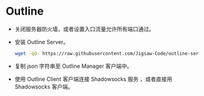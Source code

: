 # Outline

* 关闭服务器防火墙，或者设置入口流量允许所有端口通过。
* 安装 Outline Server。

  ```bash
  wget -qO- https://raw.githubusercontent.com/Jigsaw-Code/outline-server/master/src/server_manager/install_scripts/install_server.sh | bash
  ```
* 复制 json 字符串至 Outline Manager 客户端中。
* 使用 Outline Client 客户端连接 Shadowsocks 服务 ，或者直接用 Shadowsocks 客户端。
